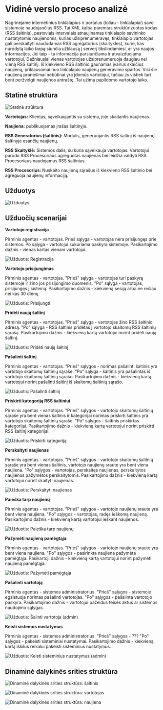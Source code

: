 # Vidinė verslo proceso analizė

Nagrinėjame internetinius tinklalapius ir portalus (toliau - tinklalapiai) savo
sistemoje naudojančius RSS. Tai XML kalba paremtas struktūrizuotas kodas (RSS
šaltinis), pastoviais intervalais atnaujinamas tinklalapio savininko
nustatytomis naujienomis, kurias užsiprenumeravęs, tinklalapio vartotojas gali
perskaityti naudodamas RSS agregatorius (skaitykles), kurie, kas nurodytą laiko
tarpą siunčia užklausą į serverį tikslindamiesi, ar yra naujos informacijos.
Jei taip - ta informacija parsiunčiama ir atvaizduojama vartotojui. Dažniausiai
vienas vartotojas užsiprenumeruoja daugiau nei vieną RSS šaltinį. Iš kiekvieno
RSS šaltinio gaunamas įvairus skaičius naujienų, priklausomai nuo tinklalapio
naujienų generavimo spartos. Visi šie naujienų pranešimai nebūtinai yra įdomūs
vartotojui, tačiau jis vistiek turi bent peržvelgti naujienos antraštę.  Tai
užima papildomo vartotojo laiko.

## Statinė struktūra

![Statinė strūktura](projektas/img/statine_struktura.png)

**Vartotojas:** Klientas, sąveikaujantis su sistema, joje skaitantis naujienas.

**Naujiena:** publikuojamas įrašas šaltinyje.

**RSS Generatorius (šaltinis):** Modulis, generuojantis RSS šaltinį iš naujienų šaltinyje esančių naujienų.

**RSS Skaityklė:** Sistemos dalis, su kuria sąveikauja vartotojas. Vartotojui parodo RSS Procesoriaus agreguotas naujienas bei leidžia valdyti RSS Procesoriaus naudojamus RSS šaltinius.

**RSS Procesorius:** Nuskaito naujienų sąrašus iš kiekvieno RSS šaltinio bei agreguoja naujienų informaciją.

## Užduotys

![Užduotys](projektas/img/uzduotys.png)

## Užduočių scenarijai

**Vartotojo registracija**

Pirminis agentas - vartotojas.
Prieš sąlyga - vartotojas nėra prisijungęs prie sistemos.
Po sąlyga - vartotojui sukuriama paskyra sistemoje.
Pasikartojimo dažnis - vienas kartas vienam vartotojui.

![Užduotis: Registracija](projektas/img/uzduotis_registracija.png)

**Vartotojo prisijungimas**

Pirminis agentas - vartotojas.
"Prieš" sąlyga - vartotojas turi paskyrą sistemoje ir žino jos prisijungimo duomenis.
"Po" sąlyga - vartotojas, prisijungęs į sistemą.
Pasikartojimo dažnis - kiekvieną sesiją arba ne rečiau nei kas 30 dienų.

![Užduotis: Prisijungti](projektas/img/uzduotis_prisijungti.png)

**Pridėti naują šaltinį**

Pirminis agentas - vartotojas.
"Prieš" sąlyga - vartotojas žino RSS šaltinio adresą.
"Po" sąlyga - RSS šaltinis pridėtas į vartotojo skaitomų RSS šaltinių sąrašą.
Pasikartojimo dažnis - kiekvieną kartą vartotojui norint pridėti naują šaltinį.

![Užduotis: Pridėti naują šaltinį](projektas/img/uzduotis_prideti_nauja_saltini.png)

**Pašalinti šaltinį**

Pirminis agentas - vartotojas.
"Prieš" sąlygos - norimas pašalinti šaltinis yra vartotojo skaitomų šaltinių sąraše.
"Po" sąlyga - šaltinis yra pašalintas iš vartotojo skaitomų šaltinių sąrašo.
Pasikartojimo dažnis - kiekvieną kartą vartotojui norint pašalinti šaltinį iš skaitomų šaltinių sąrašo.

![Užduotis: Pašalinti šaltinį](projektas/img/uzduotis_pasalinti_saltini.png)

**Priskirti kategoriją RSS šaltiniui**

Pirminis agentas - vartotojas.
"Prieš" sąlygos - vartotojo skaitomų šaltinių sąraše yra bent vienas šaltinis ir kategorijai norimas priskirti šaltinis yra vartotojo skaitomų šaltinių sąraše.
"Po" sąlygos - šaltinis priskirtas kategorijai.
Pasikartojimo dažnis - kiekvieną kartą vartotojui norint priskirti RSS šaltinį kategorijai.

![Užduotis: Priskirti kategoriją](projektas/img/uzduotis_priskirti_kategorija.png)

**Perskaityti naujienas**

Pirminis agentas - vartotojas.
"Prieš" sąlygos - vartotojo skaitomų šaltinių sąraše yra bent vienas šaltinis, vartotojo naujienų sraute yra bent viena naujiena.
"Po" sąlygos - vartotojas, perskaitęs naujienas, perskaitytos naujienos pažymėtos perskaitytomis.
Pasikartojimo dažnis - kiekvieną kartą vartotojui norint skaityti naujienas.

![Užduotis: Perskaityti naujienas](projektas/img/uzduotis_perskaityti_naujienas.png)

**Paieška tarp naujienų**

Pirminis agentas - vartotojas.
"Prieš" sąlygos - vartotojo naujienų sraute yra bent viena naujiena.
"Po" sąlygos - vartotojas, radęs ieškomą naujieną.
Pasikartojimo dažnis - kiekvieną kartą vartotojui ieškant naujienos.

![Užduotis: Paieška tarp naujienų](projektas/img/uzduotis_paieska_tarp_naujienu.png)

**Pažymėti naujieną pamėgtąja**

Pirminis agentas - vartotojas.
"Prieš" sąlygos - vartotojo naujienų sraute yra bent viena naujiena.
"Po" sąlygos - pasirinkta naujiena pažymėta pamėgtąja.
Pasikartoji dažnis - kiekvieną kartą vartotojui norint pažymėti naujieną pamėgtąja.

![Užduotis: Pažymėti pamėgtąja](projektas/img/uzduotis_pazymeti_pamegtaja.png)

**Pašalinti vartotoją**

Pirminis agentas - sistemos administratorius.
"Prieš" sąlygos - sistemoje egzistuoja norimas pašalinti vartotojas.
"Po" sąlygos - pašalinta vartotojo paskyra.
Pasikartojimo dažnis - vartotojui pažeidus teisės aktus ar sistemos naudojimo sąlygas.

![Užduotis: Šalinti vartotoja (admin)](projektas/img/uzduotis_salinti_vartotoja.png)

**Keisti sistemos nustatymus**

Pirminis agentas - sistemos administratorius.
"Prieš" sąlygos - ???
"Po" sąlygos - pakeisti sisteminiai nustatymai.
Pasikartojimo dažnis - kiekvieną kartą iškilus reikalui pakeisti sisteminius nustatymus.

![Užduotis: Keisti sisteminius nustatymus (admin)](projektas/img/uzduotis_admin_keisti_sist_nust.png)

## Dinaminė dalykinės srities struktūra

![Dinaminė dalykinės srities struktūra: šaltinis](projektas/img/dass_saltinis.png)  

![Dinaminė dalykinės srities struktūra: vartotojas](projektas/img/dass_vartotojas.png)  

![Dinaminė dalykinės srities struktūra: naujiena](projektas/img/dass_naujiena.png)  

